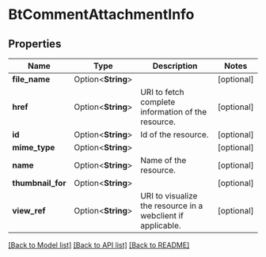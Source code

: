 # BtCommentAttachmentInfo

## Properties

Name | Type | Description | Notes
------------ | ------------- | ------------- | -------------
**file_name** | Option<**String**> |  | [optional]
**href** | Option<**String**> | URI to fetch complete information of the resource. | [optional]
**id** | Option<**String**> | Id of the resource. | [optional]
**mime_type** | Option<**String**> |  | [optional]
**name** | Option<**String**> | Name of the resource. | [optional]
**thumbnail_for** | Option<**String**> |  | [optional]
**view_ref** | Option<**String**> | URI to visualize the resource in a webclient if applicable. | [optional]

[[Back to Model list]](../README.md#documentation-for-models) [[Back to API list]](../README.md#documentation-for-api-endpoints) [[Back to README]](../README.md)


